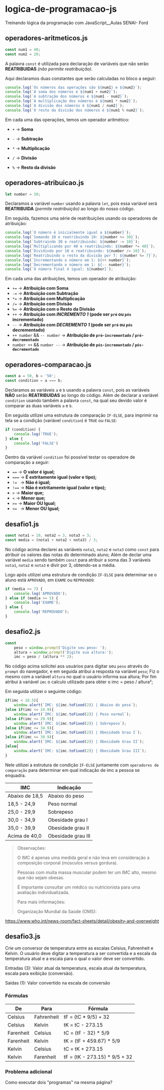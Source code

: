 # logica-de-programacao-js
Treinando lógica da programação com JavaScript__Aulas SENAI- Ford <ENTER>

## operadores-aritmeticos.js

~~~js
const num1 = 40;
const num2 = 20;
~~~
A palavra `const` é utilizada para declaração de variáveis que não serão **REATRIBUIDAS** _(não permite reatribuição)_. 

Aqui declaramos duas constantes que serão calculadas no bloco a seguir:

~~~js
console.log(`Os números das operações são ${num1} e ${num2}`);
console.log(`A soma dos números é ${num1 + num2}`);
console.log(`A subtração dos números é ${num1 - num2}`);
console.log(`A multiplicação dos números é ${num1 * num2}`);
console.log(`A divisão dos números é ${num1 / num2}`);
console.log(`O resto da divisão dos números é ${num1 % num2}`);
~~~

Em cada uma das operações, temos um operador aritmético:

* `+`       ->  __Soma__

* `-`       ->  __Subtração__

* `*`       ->  __Multiplicação__

* `/`       ->  __Divisão__

* `%`       ->  __Resto da divisão__

## operadores-atribuicao.js

~~~js
let number = 10;
~~~

Declaramos a variável `number` usando a palavra `let`, pois essa variável será **REATRIBUIDA** _(permite reatribuição)_ ao longo do nosso código.

Em seguida, fazemos uma série de reatribuições usando os operadores de atribuição:

~~~js
console.log(`O número é inicialmente igual a ${number}`);
console.log(`Somando 10 e reatribuindo 10: ${number += 30}`);
console.log(`Subtraindo 30 e reatribuindo: ${number -= 10}`);
console.log(`Multiplicando por 40 e reatribuindo: ${number *= 40}`);
console.log(`Dividindo por 10 e reatribuindo: ${number /= 10}`);
console.log(`Reatribuindo o resto da divisão por 7: ${number %= 7}`);
console.log(`Incrementando o número em 1: ${++ number}`);
console.log(`Decrementando o número em 1: ${-- number}`);
console.log(`O número final é igual: ${number}`);
~~~

Em cada uma das atribuições, temos um operador de atribuição:

* `+=`      ->  __Atribuição com Soma__
* `-=`      ->  __Atribuição com Subtração__
* `*=`      ->  __Atribuição com Multiplicação__
* `/=`      ->  __Atribuição com Divisão__
* `%=`      ->  __Atribuição com o Resto da Divisão__
* `++`      ->  __Atribuição com *INCREMENTO 1* (pode ser `pré` ou `pós` incrementado)__
* `--`      ->  __Atribuição com *DECREMENTO 1* (pode ser `pré` ou `pós` decrementado)__
* `++ number` && `-- number`       -> __Atribuição de `pré-incrementado` / `pré-decrementado`__
* `number ++` && `number --`       -> __Atribuição de `pós-incrementado` / `pós-decrementado`__

## operadores-comparacao.js

~~~js
const a = 50, b = '50';
const condition = a === b;
~~~

Declaramos as variáveis `a` e `b` usando a palavra `const`, pois as variáveis **NÃO** serão **REATRIBUIDAS** ao longo do código.
Além de declarar a variável `condition` usando também a palavra `const`, na qual seu devido valor é comparar as duas variáveis `a` e `b`.

Em seguida utilizei uma estrutura de comparação `IF-ELSE`, para imprimir na tela se a condição (variável `condition`) é `TRUE` ou `FALSE`:

~~~js
if (condition) {
    console.log('TRUE');
} else {
    console.log('FALSE')
}
~~~

Dentro da variável `condition` foi possível testar os operadore de comparação a seguir:

* `==`      -> __O valor é igual;__
* `===`     -> __É extritamente igual (valor e tipo);__
* `!= `     -> __Não é igual;__
* `!==`     -> __Não é extritamente igual (valor e tipo);__
* `>`       -> __Maior que;__
* `<`       -> __Menor que;__
* `>=`      -> __Maior OU Igual;__
* `<= `     -> __Menor OU Igual;__

## desafio1.js

<!-- Escreva um código em JavaScriptque resolva o problema descrito no livro Lógica de Programação I, p. , em que temos que obter as 3 notas de 1 aluno, calcular a média e exibir se o aluno foi aprovado, reprovado ou se ficou para examde. Não é necessário ler as notas, você pode defini-las com variáveis. -->
~~~js
const nota1 = 10, nota2 = 3, nota3 = 3;
const media = (nota1 + nota2 + nota3) / 3;
~~~

No código acima declarei as variáveis `nota1`, `nota2` e `nota3` como `const` para atribuir os valores das notas do determinado aluno;
Além de declar uma variável `media` sendo também `const` para atribuir a soma das 3 variáveis `nota1`, `nota2` e `nota3` e divir por 3, obtendo-se a média.

Logo após utilizei uma estrutura de condição `IF-ELSE` para determinar se o aluno está `APROVADO`, em `EXAME` ou `REPROVADO`:

~~~js
if (media >= 7) {
    console.log('APROVADO');
} else if (media >= 5) {
    console.log('EXAME');
} else {
    console.log('REPROVADO');
}
~~~

## desafio2.js

<!-- Crie um programa que calcule o Índice de Massa Corporal (IMC) de uma pessoa. 

Orientações: 
* Utilize o método `prompt()` do objeto `window` para realizar a leitura dos dados de entrada.
* Utilize a fórmula **IMC = peso / altura²** para calcular o IMC.
* Utilize a estrutura **if-else** para classificar o IMC de acordo com a tabela da OMS: -->

~~~js
const 
    peso = window.prompt('Digite seu peso: ');
    altura = window.prompt('Digite sua altura:');
    imc = peso / (altura ** 2);
~~~

No código acima solicitei aos usuários para digitar seu `peso` através do `prompt` do navegador, e em seguida atribui a resposta na variável `peso`;
Fiz o mesmo com a variável `altura` no qual o usuário informa sua altura;
Por fim atribui à variável `imc` o calculo utilizado para obter o imc = peso / altura²;

Em seguida utilizei o seguinte código:

~~~js
if(imc < 18.5){
    window.alert(`IMC: ${imc.toFixed(2)} | Abaixo do peso`);
}else if(imc <= 24.9){
    window.alert(`IMC: ${imc.toFixed(2)} | Peso normal`);
}else if(imc <= 29.9){
    window.alert(`IMC: ${imc.toFixed(2)} | Sobrepeso`);
}else if(imc <= 34.9){
    window.alert(`IMC: ${imc.toFixed(2)} | Obesidade Grau I`);
}else if(imc <= 39.9){
    window.alert(`IMC: ${imc.toFixed(2)} | Obesidade Grau II`);
}else{
    window.alert(`IMC: ${imc.toFixed(2)} | Obesidade Grau III`);
}
~~~

Nele utilizei a estrutura de condição `IF-ELSE` juntamente com `operadores de comparação` para determinar em qual indicação de imc a pessoa se enquadra.

IMC | Indicação
----- | -----
Abaixo de 18,5	| Abaixo do peso
18,5 - 24,9	| Peso normal
25,0 - 29,9	| Sobrepeso
30,0 - 34,9	| Obesidade grau I
35,0 - 39,9	| Obesidade grau II
Acima de 40,0 |	Obesidade grau III

><p>Observações:</p>
><p>O IMC é apenas uma medida geral e não leva em consideração a composição corporal (músculos versus gordura).</p>
><p>Pessoas com muita massa muscular podem ter um IMC alto, mesmo que não sejam obesas.</p>
><p>É importante consultar um médico ou nutricionista para uma avaliação individualizada.</p>
><p>Para mais informações:<p>
><p>Organização Mundial da Saúde (OMS): </p> 
<https://www.who.int/news-room/fact-sheets/detail/obesity-and-overweight>

## desafio3.js

Crie um conversor de temperatura entre as escalas Celsius, Fahrenheit e Kelvin. O usuário deve digitar a temperatura a ser convertida e a escala da temperatura atual e a escala para o qual o valor deve ser convertido.

Entradas (3): Valor atual da temperatura, escala atual da temperatura, escala para exibição (conversão).

Saidas (1): Valor convertido na escala de conversão

### Fórmulas

De | Para | Fórmula
---|------|--------
Celsius | Fahrenheit | tF = (tC * 9/5) + 32
Celsius | Kelvin | tK = tC - 273.15
Farenheit | Celsius | tC = (tF - 32) * 5/9
Farenheit | Kelvin | tK = (tF + 459.67) * 5/9
Kelvin | Celsius | tC = tK + 273.15 
Kelvin | Farenheit | tF = (tK - 273.15) * 9/5 + 32

### Problema adicional

Como executar dois "programas" na mesma página?